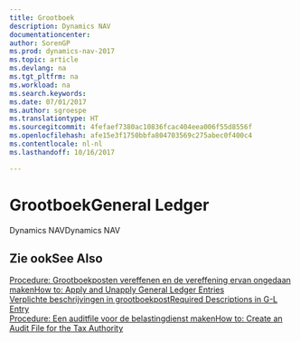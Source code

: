 ```yaml
---
title: Grootboek
description: Dynamics NAV
documentationcenter: 
author: SorenGP
ms.prod: dynamics-nav-2017
ms.topic: article
ms.devlang: na
ms.tgt_pltfrm: na
ms.workload: na
ms.search.keywords: 
ms.date: 07/01/2017
ms.author: sgroespe
ms.translationtype: HT
ms.sourcegitcommit: 4fefaef7380ac10836fcac404eea006f55d8556f
ms.openlocfilehash: afe15e3f1750bbfa804703569c275abec0f400c4
ms.contentlocale: nl-nl
ms.lasthandoff: 10/16/2017

---
```

# <a name="general-ledger"></a><span data-ttu-id="0ceda-103">Grootboek</span><span class="sxs-lookup"><span data-stu-id="0ceda-103">General Ledger</span></span>
<span data-ttu-id="0ceda-104">Dynamics NAV</span><span class="sxs-lookup"><span data-stu-id="0ceda-104">Dynamics NAV</span></span>

## <a name="see-also"></a><span data-ttu-id="0ceda-105">Zie ook</span><span class="sxs-lookup"><span data-stu-id="0ceda-105">See Also</span></span>
[<span data-ttu-id="0ceda-106">Procedure: Grootboekposten vereffenen en de vereffening ervan ongedaan maken</span><span class="sxs-lookup"><span data-stu-id="0ceda-106">How to: Apply and Unapply General Ledger Entries</span></span>](how-to-apply-and-unapply-general-ledger-entries.md)  
[<span data-ttu-id="0ceda-107">Verplichte beschrijvingen in grootboekpost</span><span class="sxs-lookup"><span data-stu-id="0ceda-107">Required Descriptions in G-L Entry</span></span>](required-descriptions-in-g-l-entry.md)  
[<span data-ttu-id="0ceda-108">Procedure: Een auditfile voor de belastingdienst maken</span><span class="sxs-lookup"><span data-stu-id="0ceda-108">How to: Create an Audit File for the Tax Authority</span></span>](how-to-create-an-audit-file-for-the-tax-authority.md)

